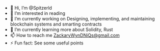 - 👋 Hi, I’m @Spitzerld
- 👀 I’m interested in reading
- 🌱 I’m currently working on Designing, implementing, and maintaining blockchain systems and smarting contracts
- 💞️ I’m currently learning more about Solidity, Rust
- 📫 How to reach me ZackaryWynDNiQs@gmail.com
- ⚡ Fun fact: See some useful points

<!---
Spitzerld/Spitzerld is a ✨ special ✨ repository because its `README.md` (this file) appears on your GitHub profile.
You can click the Preview link to take a look at your changes.
--->

